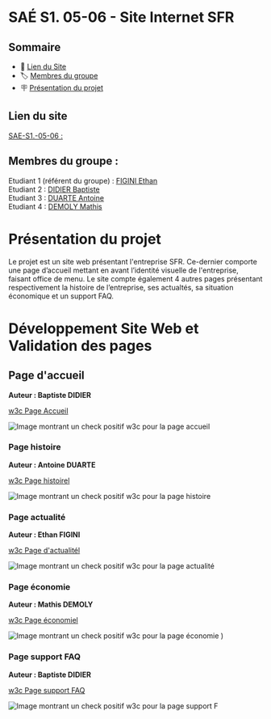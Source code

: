 # SAÉ S1. 05-06 - Site Internet SFR

## Sommaire

- 📝 [Lien du Site](#lien-du-site)
- 🏷️ [Membres du groupe](#membres-du-groupe)
- 🪧 [Présentation du projet](#présentation-du-projet)

## Lien du site
[SAE-S1.-05-06 :](https://login.github.io/projet/)

## Membres du groupe :

Etudiant 1 (référent du groupe) :  [FIGINI Ethan](ethan.figini@edu.univ-fcomte.fr)  
Etudiant 2 : [DIDIER Baptiste](baptiste.didier@edu.univ-fcomte.fr)   
Etudiant 3 : [DUARTE Antoine](antoine.duarte@edu.univ-fcomte.fr)  
Etudiant 4 : [DEMOLY Mathis](mathis.demoly@edu.univ-fcomte.fr)  

# Présentation du projet

Le projet est un site web présentant l'entreprise SFR. Ce-dernier comporte une page d’accueil mettant en avant l’identité visuelle de l'entreprise, faisant office de menu. Le site compte également 4 autres pages présentant respectivement la histoire de l’entreprise, ses actualtés, sa situation économique et un support FAQ.

# Développement Site Web et Validation des pages

## Page d'accueil

**Auteur : Baptiste DIDIER**

[w3c Page Accueil]()

![Image montrant un check positif w3c pour la page accueil](accueil_w3c.png)

### Page histoire

**Auteur : Antoine DUARTE**

[w3c Page histoirel]()

![Image montrant un check positif w3c pour la page histoire]()

### Page actualité

**Auteur : Ethan FIGINI**

[w3c Page d'actualitél]()

![Image montrant un check positif w3c pour la page actualité]()

### Page économie

**Auteur : Mathis DEMOLY**

[w3c Page économiel]()

![Image montrant un check positif w3c pour la page économie]()
)

### Page support FAQ

**Auteur : Baptiste DIDIER**

[w3c Page support FAQ]()

![Image montrant un check positif w3c pour la page support F]()
